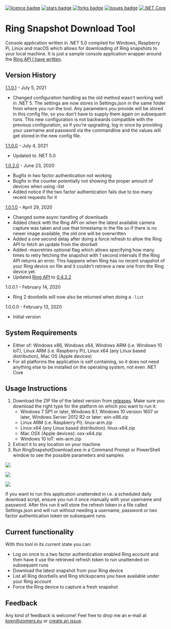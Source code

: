[![licence badge]][licence]
[![stars badge]][stars]
[![forks badge]][forks]
[![issues badge]][issues]
[![.NET Core](https://github.com/KoenZomers/RingSnapshotDownload/actions/workflows/ci.yaml/badge.svg)](https://github.com/KoenZomers/RingSnapshotDownload/actions/workflows/ci.yaml)

[licence badge]:https://img.shields.io/badge/license-Apache2-blue.svg
[stars badge]:https://img.shields.io/github/stars/koenzomers/RingSnapshotDownload.svg
[forks badge]:https://img.shields.io/github/forks/koenzomers/RingSnapshotDownload.svg
[issues badge]:https://img.shields.io/github/issues/koenzomers/RingSnapshotDownload.svg


[licence]:https://github.com/koenzomers/RingSnapshotDownload/blob/master/LICENSE.md
[stars]:https://github.com/koenzomers/RingSnapshotDownload/stargazers
[forks]:https://github.com/koenzomers/RingSnapshotDownload/network
[issues]:https://github.com/koenzomers/RingSnapshotDownload/issues

# Ring Snapshot Download Tool
Console application written in .NET 5.0 compiled for Windows, Raspberry Pi, Linux and macOS which allows for downloading of Ring snapshots to your local machine. It is just a sample console application wrapper around the [Ring API I have written](https://github.com/KoenZomers/RingApi).

## Version History

[1.1.0.1](https://github.com/KoenZomers/RingSnapshotDownload/releases/tag/1.1.0.0) - July 5, 2021

- Changed configuration handling as the old method wasn't working well in .NET 5. The settings are now stores in Settings.json in the same folder from where you run the tool. Any parameters you provide will be stored in this config file, so you don't have to supply them again on subsequent runs. This new configuration is not backwards compatible with the previous configuration, so if you're upgrading, log in once by providing your username and password via the commandline and the values will get stored in the new config file.

[1.1.0.0](https://github.com/KoenZomers/RingSnapshotDownload/releases/tag/1.1.0.0) - July 4, 2021

- Updated to .NET 5.0

[1.0.2.0](https://github.com/KoenZomers/RingSnapshotDownload/releases/tag/1.0.2.0) - June 23, 2020

- Bugfix in two factor authentication not working
- Bugfix in the counter potentially not showing the proper amount of devices when using -list
- Added notice if the two factor authentication fails due to too many recent requests for it

[1.0.1.0](https://github.com/KoenZomers/RingSnapshotDownload/releases/tag/1.0.1.0) - April 29, 2020

- Changed some async handling of downloads
- Added check with the Ring API on when the latest available camera capture was taken and use that timestamp in the file so if there is no newer image available, the old one will be overwritten
- Added a one second delay after doing a force refresh to allow the Ring API to fetch an update from the doorbell
- Added -maxretries optional flag which allows specifying how many times to retry fetching the snapshot with 1 second intervals if the Ring API returns an error. This happens when Ring has no recent snapshot of your Ring device on file and it couldn't retrieve a new one from the Ring device yet.
- Updated [Ring API](https://github.com/KoenZomers/RingApi) to [0.4.3.2](https://www.nuget.org/packages/KoenZomers.Ring.Api/0.4.3.2)

1.0.0.1 - February 14, 2020

- Ring 2 doorbells will now also be returned when doing a `-list`

1.0.0.0 - February 13, 2020

- Initial version

## System Requirements

- Either of: Windows x86, Windows x64, Windows ARM (i.e. Windows 10 IoT), Linux ARM (i.e. Raspberry Pi), Linux x64 (any Linux based distribution), Mac OS (Apple devices)
- For all platforms the application is self containing, so it does not need anything else to be installed on the operating system, not even .NET Core

## Usage Instructions

1. Download the ZIP file of the latest version from [releases](https://github.com/KoenZomers/RingSnapshotDownload/releases). Make sure you download the right type for the platform on which you want to run it:
   - Windows 7 SP1 or later, Windows 8.1, Windows 10 version 1607 or later, Windows Server 2012 R2 or later: win-x86.zip
   - Linux ARM (i.e. Raspberry Pi): linux-arm.zip
   - Linux x64 (any Linux based distribution): linux-x64.zip
   - Mac OSX (Apple devices): osx-x64.zip
   - Windows 10 IoT: win-arm.zip
2. Extract it to any location on your machine
3. Run RingSnapshotDownload.exe in a Command Prompt or PowerShell window to see the possible parameters and samples

![](./Screenshots/CommandLineOptions.png)

![](./Screenshots/SampleExecution.png)

![](./Screenshots/Files.png)

If you want to run this application unattended in i.e. a scheduled daily download script, ensure you run it once manually with your username and password. After this run it will store the refresh token in a file called Settings.json and will run without needing a username, password or two factor authentication token on subsequent runs.

## Current functionality

With this tool in its current state you can:

- Log on once to a two factor authentication enabled Ring account and then have it use the retrieved refresh token to run unattended on subsequent runs
- Download the latest snapshot from your Ring device
- List all Ring doorbells and Ring stickupcams you have available under your Ring account
- Force the Ring device to capture a fresh snapshot

## Feedback

Any kind of feedback is welcome! Feel free to drop me an e-mail at koen@zomers.eu or [create an issue](https://github.com/KoenZomers/RingSnapshotDownload/issues).
